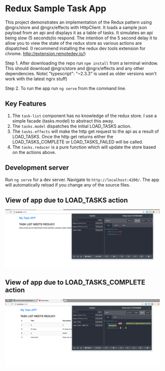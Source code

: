 # Redux Sample Task App

This project demonstrates an implementation of the Redux pattern using @ngrx/store and @ngrx/effects with HttpClient.
It loads a sample json payload from an api and displays it as a table of tasks. It simulates an api being slow (5 seconds)to respond. The intention of the 5 second delay it to allow you to view the state of the redux store as various actions are dispatched. (I recommend installing the redux dev tools extension for chrome. http://extension.remotedev.io/)

Step 1. After downloading the repo run `npm install` from a terminal window. This should download @ngrx/store and @ngrx/effects and any other dependencies. Note( "typescript": "~2.3.3" is used as older versions won't work with the latest ngrx stuff)

Step 2. To run the app run `ng serve` from the command line.

## Key Features
1. The `task-list` component has no knowledge of the redux store. I use a simple facade (tasks.model) to abstract this away.
2. The `tasks.model`  dispatches the initial LOAD_TASKS action.
3. The `tasks.effects` will make the http get request to the api as a result of LOAD_TASKS. Once the http get returns either the LOAD_TASKS_COMPLETE or LOAD_TASKS_FAILED will be called.
4. The `tasks.reducer` is a pure function which will update the store based on the actions above.

## Development server

Run `ng serve` for a dev server. Navigate to `http://localhost:4200/`. The app will automatically reload if you change any of the source files.

## View of app due to LOAD_TASKS action
![Alt text](AppWithReduxDevToolsBefore.png?raw=true "View of app due to LOAD_TASKS action")

## View of app due to LOAD_TASKS_COMPLETE action
![Alt text](AppWithReduxDevToolsAfter.png?raw=true "View of app due to LOAD_TASKS_COMPLETE action")
